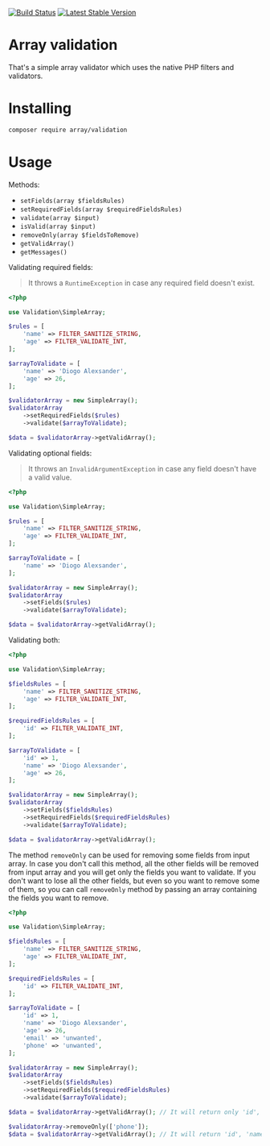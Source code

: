 [![Build Status](https://travis-ci.org/diogocavilha/array-validation.svg?branch=master)](https://travis-ci.org/diogocavilha/array-validation)
[![Latest Stable Version](https://img.shields.io/packagist/v/array/validation.svg?style=flat-square)](https://packagist.org/packages/array/validation)

# Array validation

That's a simple array validator which uses the native PHP filters and validators.

# Installing

```bash
composer require array/validation
```

# Usage

Methods:

- `setFields(array $fieldsRules)`
- `setRequiredFields(array $requiredFieldsRules)`
- `validate(array $input)`
- `isValid(array $input)`
- `removeOnly(array $fieldsToRemove)`
- `getValidArray()`
- `getMessages()`

Validating required fields:

> It throws a `RuntimeException` in case any required field doesn't exist.

```php
<?php

use Validation\SimpleArray;

$rules = [
    'name' => FILTER_SANITIZE_STRING,
    'age' => FILTER_VALIDATE_INT,
];

$arrayToValidate = [
    'name' => 'Diogo Alexsander',
    'age' => 26,
];

$validatorArray = new SimpleArray();
$validatorArray
    ->setRequiredFields($rules)
    ->validate($arrayToValidate);

$data = $validatorArray->getValidArray();
```

Validating optional fields:

> It throws an `InvalidArgumentException` in case any field doesn't have a valid value.

```php
<?php

use Validation\SimpleArray;

$rules = [
    'name' => FILTER_SANITIZE_STRING,
    'age' => FILTER_VALIDATE_INT,
];

$arrayToValidate = [
    'name' => 'Diogo Alexsander',
];

$validatorArray = new SimpleArray();
$validatorArray
    ->setFields($rules)
    ->validate($arrayToValidate);

$data = $validatorArray->getValidArray();
```

Validating both:

```php
<?php

use Validation\SimpleArray;

$fieldsRules = [
    'name' => FILTER_SANITIZE_STRING,
    'age' => FILTER_VALIDATE_INT,
];

$requiredFieldsRules = [
    'id' => FILTER_VALIDATE_INT,
];

$arrayToValidate = [
    'id' => 1,
    'name' => 'Diogo Alexsander',
    'age' => 26,
];

$validatorArray = new SimpleArray();
$validatorArray
    ->setFields($fieldsRules)
    ->setRequiredFields($requiredFieldsRules)
    ->validate($arrayToValidate);

$data = $validatorArray->getValidArray();
```

The method `removeOnly` can be used for removing some fields from input array. In case you don't call this method, all the other fields will be removed from input array and you will get only the fields you want to validate. If you don't want to lose all the other fields, but even so you want to remove some of them, so you can call `removeOnly` method by passing an array containing the fields you want to remove.

```php
<?php

use Validation\SimpleArray;

$fieldsRules = [
    'name' => FILTER_SANITIZE_STRING,
    'age' => FILTER_VALIDATE_INT,
];

$requiredFieldsRules = [
    'id' => FILTER_VALIDATE_INT,
];

$arrayToValidate = [
    'id' => 1,
    'name' => 'Diogo Alexsander',
    'age' => 26,
    'email' => 'unwanted',
    'phone' => 'unwanted',
];

$validatorArray = new SimpleArray();
$validatorArray
    ->setFields($fieldsRules)
    ->setRequiredFields($requiredFieldsRules)
    ->validate($arrayToValidate);

$data = $validatorArray->getValidArray(); // It will return only 'id', 'name' and 'age'

$validatorArray->removeOnly(['phone']);
$data = $validatorArray->getValidArray(); // It will return 'id', 'name', 'age' and 'email'
```
